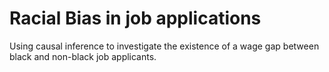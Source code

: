 # Racial Bias in job applications 
Using causal inference to investigate the existence of a wage gap between black and non-black job applicants.
